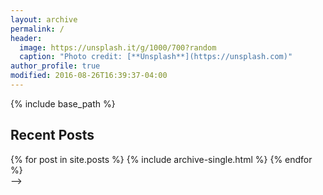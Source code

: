```yaml
---
layout: archive
permalink: /
header:
  image: https://unsplash.it/g/1000/700?random
  caption: "Photo credit: [**Unsplash**](https://unsplash.com)"
author_profile: true
modified: 2016-08-26T16:39:37-04:00
---
```


{% include base_path %}

<div class="grid__wrapper">
  <h2>Recent Posts</h2>
  {% for post in site.posts %}
    {% include archive-single.html %}
  {% endfor %}
</div>

<!--{% include base_path %}-->

<!--<div class="grid__wrapper">-->
<!--  <h2>Recent Posts</h2>-->
<!--  {% for post in site.categories.articles %} <!--limit: 5 %}-->-->
<!--    {% include archive-single.html %}-->
<!--  {% endfor %}-->
<!--</div>-->
